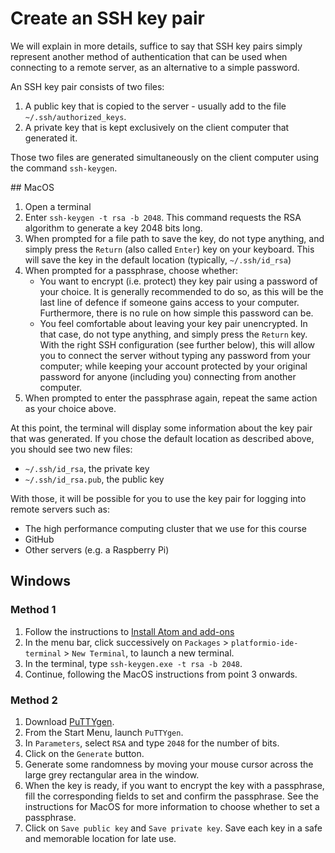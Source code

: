 # Create an SSH key pair

We will explain in more details, suffice to say that SSH key pairs simply represent another method of authentication that can be used when connecting to a remote server, as an alternative to a simple password.

An SSH key pair consists of two files:

1. A public key that is copied to the server - usually add to the file `~/.ssh/authorized_keys`.
2. A private key that is kept exclusively on the client computer that generated it.

Those two files are generated simultaneously on the client computer using the command `ssh-keygen`.

## MacOS

1. Open a terminal
2. Enter `ssh-keygen -t rsa -b 2048`.
   This command requests the RSA algorithm to generate a key 2048 bits long.
3. When prompted for a file path to save the key, do not type anything, and simply press the `Return` (also called `Enter`) key on your keyboard.
   This will save the key in the default location (typically, `~/.ssh/id_rsa`)
4. When prompted for a passphrase, choose whether:
    + You want to encrypt (i.e. protect) they key pair using a password of your choice.
      It is generally recommended to do so, as this will be the last line of defence if someone gains access to your computer.
      Furthermore, there is no rule on how simple this password can be.
    + You feel comfortable about leaving your key pair unencrypted.
      In that case, do not type anything, and simply press the `Return` key.
      With the right SSH configuration (see further below), this will allow you to connect the server without typing any password from your computer; while keeping your account protected by your original password for anyone (including you) connecting from another computer.
5. When prompted to enter the passphrase again, repeat the same action as your choice above.

At this point, the terminal will display some information about the key pair that was generated.
If you chose the default location as described above, you should see two new files:

- `~/.ssh/id_rsa`, the private key
- `~/.ssh/id_rsa.pub`, the public key

With those, it will be possible for you to use the key pair for logging into remote servers such as:

- The high performance computing cluster that we use for this course
- GitHub
- Other servers (e.g. a Raspberry Pi)

## Windows

### Method 1

1. Follow the instructions to [Install Atom and add-ons](atom_installation_instructions.md)
2. In the menu bar, click successively on `Packages` > `platformio-ide-terminal` > `New Terminal`, to launch a new terminal.
3. In the terminal, type `ssh-keygen.exe -t rsa -b 2048`.
4. Continue, following the MacOS instructions from point 3 onwards.

### Method 2

1. Download [PuTTYgen](https://www.puttygen.com/).
2. From the Start Menu, launch `PuTTYgen`.
3. In `Parameters`, select `RSA` and type `2048` for the number of bits.
4. Click on the `Generate` button.
5. Generate some randomness by moving your mouse cursor across the large grey rectangular area in the window.
6. When the key is ready, if you want to encrypt the key with a passphrase, fill the corresponding fields to set and confirm the passphrase.
  See the instructions for MacOS for more information to choose whether to set a passphrase.
7. Click on `Save public key` and `Save private key`.
   Save each key in a safe and memorable location for late use.
